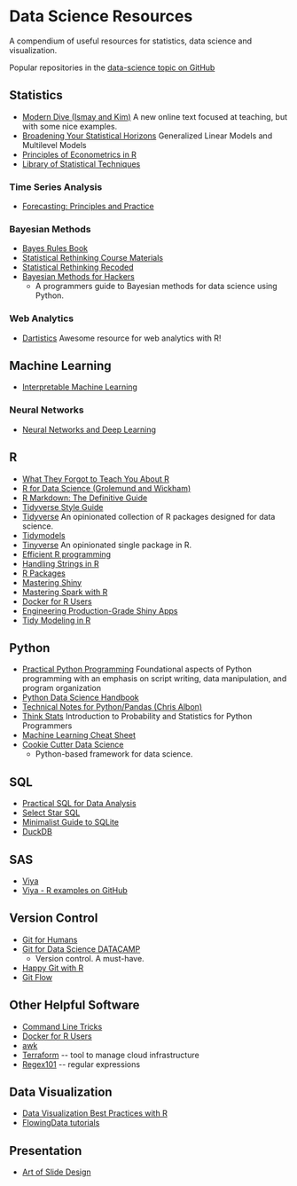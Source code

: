 # Data Science Resources

A compendium of useful resources for statistics, data science and visualization.

Popular repositories in the [data-science topic on GitHub](https://github.com/topics/data-science)


## Statistics

* [Modern Dive (Ismay and Kim)](http://moderndive.com/index.html)
   A new online text focused at teaching, but with some nice examples.
* [Broadening Your Statistical Horizons](https://bookdown.org/roback/bookdown-bysh/)
   Generalized Linear Models and Multilevel Models
* [Principles of Econometrics in R](https://bookdown.org/ccolonescu/RPoE4/)
* [Library of Statistical Techniques](https://lost-stats.github.io/)

### Time Series Analysis

* [Forecasting: Principles and Practice](https://otexts.org/fpp2/)

### Bayesian Methods

* [Bayes Rules Book](https://www.bayesrulesbook.com/)
* [Statistical Rethinking Course Materials](https://github.com/rmcelreath/statrethinking_winter2019)
* [Statistical Rethinking Recoded](https://bookdown.org/connect/#/apps/1850/access)
* [Bayesian Methods for Hackers](http://drivendata.github.io/cookiecutter-data-science/)
  - A programmers guide to Bayesian methods for data science using Python.

### Web Analytics

* [Dartistics](http://www.dartistics.com/)
   Awesome resource for web analytics with R!


## Machine Learning

* [Interpretable Machine Learning](https://christophm.github.io/interpretable-ml-book/intro.html)

### Neural Networks

* [Neural Networks and Deep Learning](http://neuralnetworksanddeeplearning.com/index.html)


## R

* [What They Forgot to Teach You About R](https://whattheyforgot.org/)
* [R for Data Science (Grolemund and Wickham)](http://r4ds.had.co.nz/)
* [R Markdown: The Definitive Guide](http://drivendata.github.io/cookiecutter-data-science/)
* [Tidyverse Style Guide](https://style.tidyverse.org/index.html)
* [Tidyverse](https://www.tidyverse.org/)
   An opinionated collection of R packages designed for data science.
* [Tidymodels](https://github.com/tidymodels)
* [Tinyverse](http://www.tinyverse.org/)
   An opinionated single package in R.
* [Efficient R programming](https://csgillespie.github.io/efficientR/)
* [Handling Strings in R](https://www.gastonsanchez.com/r4strings/)
* [R Packages](http://r-pkgs.had.co.nz/)
* [Mastering Shiny](https://mastering-shiny.org/) 
* [Mastering Spark with R](https://therinspark.com/)
* [Docker for R Users](https://github.com/noamross/nyhackr-docker-talk)
* [Engineering Production-Grade Shiny Apps](https://engineering-shiny.org/)
* [Tidy Modeling in R](https://www.tmwr.org/)

## Python

* [Practical Python Programming](https://dabeaz-course.github.io/practical-python/) Foundational aspects of Python programming with an emphasis on script writing, data manipulation, and program organization
* [Python Data Science Handbook](https://jakevdp.github.io/PythonDataScienceHandbook/)
* [Technical Notes for Python/Pandas (Chris Albon)](https://chrisalbon.com)
* [Think Stats](https://greenteapress.com/wp/think-stats-2e/) Introduction to Probability and Statistics for Python Programmers
* [Machine Learning Cheat Sheet](https://ml-cheatsheet.readthedocs.io/en/latest/index.html)
* [Cookie Cutter Data Science](http://drivendata.github.io/cookiecutter-data-science/)
  - Python-based framework for data science.

## SQL

* [Practical SQL for Data Analysis](https://hakibenita.com/sql-for-data-analysis)
* [Select Star SQL](https://selectstarsql.com/)
* [Minimalist Guide to SQLite](https://tech.marksblogg.com/sqlite3-tutorial-and-guide.html)
* [DuckDB](https://duckdb.org/)

## SAS

* [Viya](http://go.documentation.sas.com/?cdcId=vdmmlcdc&cdcVersion=8.11&docsetId=mlov&docsetTarget=home.htm&locale=en)
* [Viya - R examples on GitHub](https://github.com/sassoftware/R-swat)


## Version Control

* [Git for Humans](https://speakerdeck.com/alicebartlett/git-for-humans)
* [Git for Data Science DATACAMP](https://www.datacamp.com/courses/introduction-to-git-for-data-science)
  - Version control. A must-have.
* [Happy Git with R](https://happygitwithr.com/)
* [Git Flow](https://guides.github.com/introduction/flow/)


## Other Helpful Software

* [Command Line Tricks](https://medium.com/@kadek/command-line-tricks-for-data-scientists-c98e0abe5da)
* [Docker for R Users](https://colinfay.me/docker-r-reproducibility/)
* [awk](http://www.grymoire.com/Unix/Awk.html)
* [Terraform](https://www.terraform.io/intro/index.html) -- tool to manage cloud infrastructure
* [Regex101](https://regex101.com/) -- regular expressions 

## Data Visualization

* [Data Visualization Best Practices with R](http://paldhous.github.io/ucb/2016/dataviz/index.html)
* [FlowingData tutorials](http://flowingdata.com/category/tutorials/)

## Presentation

* [Art of Slide Design](https://speakerdeck.com/mseckington/the-art-of-slide-design)


